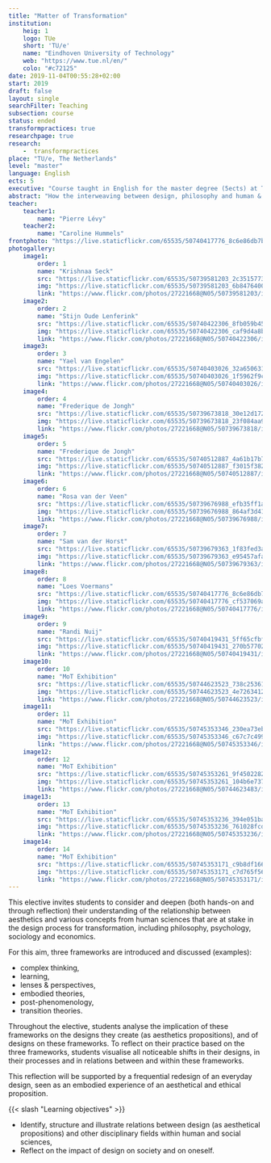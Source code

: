 ```yaml
---
title: "Matter of Transformation"
institution:
    heig: 1
    logo: TUe
    short: 'TU/e'
    name: "Eindhoven University of Technology"
    web: "https://www.tue.nl/en/"
    colo: "#c72125"
date: 2019-11-04T00:55:28+02:00
start: 2019
draft: false
layout: single
searchFilter: Teaching
subsection: course
status: ended
transformpractices: true
researchpage: true
research: 
    -  transformpractices
place: "TU/e, The Netherlands"
level: "master"
language: English
ects: 5
executive: "Course taught in English for the master degree (5ects) at TU/e, The Netherlands by Pierre Lévy and Caroline Hummels."
abstract: "How the interweaving between design, philosophy and human & social sciences impacts practices, societies and individuals"
teacher:
    teacher1:
        name: "Pierre Lévy"
    teacher2:
        name: "Caroline Hummels"
frontphoto: "https://live.staticflickr.com/65535/50740417776_8c6e86db7b.jpg"
photogallery:
    image1:
        order: 1
        name: "Krishnaa Seck"
        src: "https://live.staticflickr.com/65535/50739581203_2c35157739_q.jpg"
        img: "https://live.staticflickr.com/65535/50739581203_6b84764005_o.jpg"
        link: "https://www.flickr.com/photos/27221668@N05/50739581203/in/album-72157717434493976"
    image2:
        order: 2
        name: "Stijn Oude Lenferink"
        src: "https://live.staticflickr.com/65535/50740422306_8fb059b458_q.jpg"
        img: "https://live.staticflickr.com/65535/50740422306_caf9d4a8bb_o.jpg"
        link: "https://www.flickr.com/photos/27221668@N05/50740422306/in/album-72157717434493976"
    image3:
        order: 3
        name: "Yael van Engelen"
        src: "https://live.staticflickr.com/65535/50740403026_32a6506314_q.jpg"
        img: "https://live.staticflickr.com/65535/50740403026_1f5962f9c4_o.jpg"
        link: "https://www.flickr.com/photos/27221668@N05/50740403026/in/album-72157717434493976"
    image4:
        order: 4
        name: "Frederique de Jongh"
        src: "https://live.staticflickr.com/65535/50739673818_30e12d172d_q.jpg"
        img: "https://live.staticflickr.com/65535/50739673818_23f084aa9c_o.jpg"
        link: "https://www.flickr.com/photos/27221668@N05/50739673818/in/album-72157717434493976"
    image5:
        order: 5
        name: "Frederique de Jongh"
        src: "https://live.staticflickr.com/65535/50740512887_4a61b17b7d_q.jpg"
        img: "https://live.staticflickr.com/65535/50740512887_f3015f3823_o.jpg"
        link: "https://www.flickr.com/photos/27221668@N05/50740512887/in/album-72157717434493976"
    image6:
        order: 6
        name: "Rosa van der Veen"
        src: "https://live.staticflickr.com/65535/50739676988_efb35ff1a4_q.jpg"
        img: "https://live.staticflickr.com/65535/50739676988_864af3d414_o.png"
        link: "https://www.flickr.com/photos/27221668@N05/50739676988/in/album-72157717434493976"
    image7:
        order: 7
        name: "Sam van der Horst"
        src: "https://live.staticflickr.com/65535/50739679363_1f83fed3a5_q.jpg"
        img: "https://live.staticflickr.com/65535/50739679363_e95457afa4_o.jpg"
        link: "https://www.flickr.com/photos/27221668@N05/50739679363/in/album-72157717434493976"
    image8:
        order: 8
        name: "Loes Voermans"
        src: "https://live.staticflickr.com/65535/50740417776_8c6e86db7b_q.jpg"
        img: "https://live.staticflickr.com/65535/50740417776_cf537069a2_o.jpg"
        link: "https://www.flickr.com/photos/27221668@N05/50740417776/in/album-72157717434493976"
    image9:
        order: 9
        name: "Randi Nuij"
        src: "https://live.staticflickr.com/65535/50740419431_5ff65cfbfc_q.jpg"
        img: "https://live.staticflickr.com/65535/50740419431_270b57702c_o.jpg"
        link: "https://www.flickr.com/photos/27221668@N05/50740419431/in/album-72157717434493976"
    image10:
        order: 10
        name: "MoT Exhibition"
        src: "https://live.staticflickr.com/65535/50744623523_738c253615_q.jpg"
        img: "https://live.staticflickr.com/65535/50744623523_4e7263412c_o.jpg"
        link: "https://www.flickr.com/photos/27221668@N05/50744623523/in/album-72157717434493976"
    image11:
        order: 11
        name: "MoT Exhibition"
        src: "https://live.staticflickr.com/65535/50745353346_230ea73eb0_q.jpg"
        img: "https://live.staticflickr.com/65535/50745353346_c67c7c499b_o.jpg"
        link: "https://www.flickr.com/photos/27221668@N05/50745353346/in/album-72157717434493976"
    image12:
        order: 12
        name: "MoT Exhibition"
        src: "https://live.staticflickr.com/65535/50745353261_9f45022824_q.jpg"
        img: "https://live.staticflickr.com/65535/50745353261_104b6e7376_o.jpg"
        link: "https://www.flickr.com/photos/27221668@N05/50744623483/in/album-72157717434493976"
    image13:
        order: 13
        name: "MoT Exhibition"
        src: "https://live.staticflickr.com/65535/50745353236_394e051ba8_q.jpg"
        img: "https://live.staticflickr.com/65535/50745353236_761028fcdf_o.jpg"
        link: "https://www.flickr.com/photos/27221668@N05/50745353236/in/album-72157717434493976"
    image14:
        order: 14
        name: "MoT Exhibition"
        src: "https://live.staticflickr.com/65535/50745353171_c9b8df1660_q.jpg"
        img: "https://live.staticflickr.com/65535/50745353171_c7d765f56a_o.jpg"
        link: "https://www.flickr.com/photos/27221668@N05/50745353171/in/album-72157717434493976"
---
```


This elective invites students to consider and deepen (both hands-on and through reflection) their understanding of the relationship between aesthetics and various concepts from human sciences that are at stake in the design process for transformation, including philosophy, psychology, sociology and economics.</p>
For this aim, three frameworks are introduced and discussed (examples):
- complex thinking,
- learning,
- lenses & perspectives,
- embodied theories,
- post-phenomenology,
- transition theories.

Throughout the elective, students analyse the implication of these frameworks on the designs they create (as aesthetics propositions), and of designs on these frameworks. To reflect on their practice based on the three frameworks, students visualise all noticeable shifts in their designs, in their processes and in relations between and within these frameworks.  

This reflection will be supported by a frequential redesign of an everyday design, seen as an embodied experience of an aesthetical and ethical proposition.

{{< slash "Learning objectives" >}}
- Identify, structure and illustrate relations between design (as aesthetical propositions) and other disciplinary fields within human and social sciences,
- Reflect on the impact of design on society and on oneself.